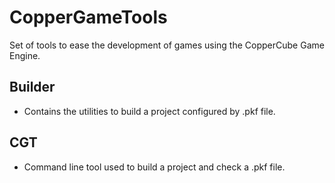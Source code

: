 # CopperGameTools

Set of tools to ease the development of games using the CopperCube Game Engine.

## Builder

- Contains the utilities to build a project configured by .pkf file.

## CGT

- Command line tool used to build a project and check a .pkf file.
